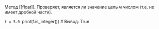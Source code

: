 
Метод [[float]]. Проверяет, является ли значение целым числом (т.е. не имеет дробной части).

`f = 5.0
`print(f.is_integer())  # Вывод: True
